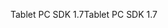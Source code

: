 <span data-ttu-id="f4136-101">Tablet PC SDK 1.7</span><span class="sxs-lookup"><span data-stu-id="f4136-101">Tablet PC SDK 1.7</span></span>